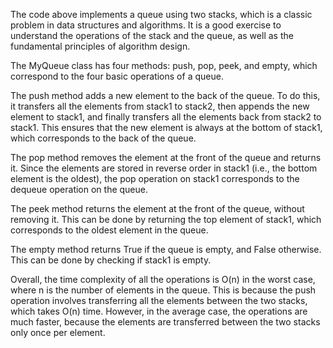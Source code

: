 The code above implements a queue using two stacks, which is a classic problem in data structures and algorithms. It is a good exercise to understand the operations of the stack and the queue, as well as the fundamental principles of algorithm design.

The MyQueue class has four methods: push, pop, peek, and empty, which correspond to the four basic operations of a queue.

The push method adds a new element to the back of the queue. To do this, it transfers all the elements from stack1 to stack2, then appends the new element to stack1, and finally transfers all the elements back from stack2 to stack1. This ensures that the new element is always at the bottom of stack1, which corresponds to the back of the queue.

The pop method removes the element at the front of the queue and returns it. Since the elements are stored in reverse order in stack1 (i.e., the bottom element is the oldest), the pop operation on stack1 corresponds to the dequeue operation on the queue.

The peek method returns the element at the front of the queue, without removing it. This can be done by returning the top element of stack1, which corresponds to the oldest element in the queue.

The empty method returns True if the queue is empty, and False otherwise. This can be done by checking if stack1 is empty.

Overall, the time complexity of all the operations is O(n) in the worst case, where n is the number of elements in the queue. This is because the push operation involves transferring all the elements between the two stacks, which takes O(n) time. However, in the average case, the operations are much faster, because the elements are transferred between the two stacks only once per element.